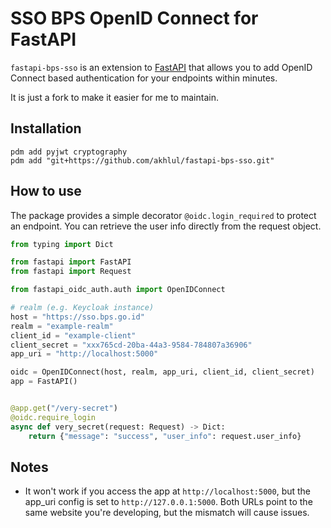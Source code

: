 # SSO BPS OpenID Connect for FastAPI

`fastapi-bps-sso` is an extension to [FastAPI](https://fastapi.tiangolo.com/)
that allows you to add OpenID Connect based authentication for your endpoints
within minutes.

It is just a fork to make it easier for me to maintain.

## Installation

```
pdm add pyjwt cryptography
pdm add "git+https://github.com/akhlul/fastapi-bps-sso.git"
```

## How to use

The package provides a simple decorator `@oidc.login_required` to protect
an endpoint. You can retrieve the user info directly from the request object.

```py
from typing import Dict

from fastapi import FastAPI
from fastapi import Request

from fastapi_oidc_auth.auth import OpenIDConnect

# realm (e.g. Keycloak instance)
host = "https://sso.bps.go.id"
realm = "example-realm"
client_id = "example-client"
client_secret = "xxx765cd-20ba-44a3-9584-784807a36906"
app_uri = "http://localhost:5000"

oidc = OpenIDConnect(host, realm, app_uri, client_id, client_secret)
app = FastAPI()


@app.get("/very-secret")
@oidc.require_login
async def very_secret(request: Request) -> Dict:
    return {"message": "success", "user_info": request.user_info}
```

## Notes

- It won't work if you access the app at `http://localhost:5000`, but the app_uri config is set to `http://127.0.0.1:5000`. Both URLs point to the same website you're developing, but the mismatch will cause issues.
